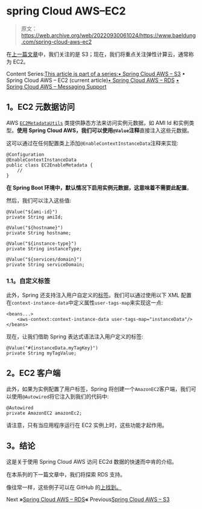 # spring Cloud AWS–EC2

> 原文：<https://web.archive.org/web/20220930061024/https://www.baeldung.com/spring-cloud-aws-ec2>

在[上一篇文章](/web/20220625233808/https://www.baeldung.com/spring-cloud-aws-s3)中，我们关注的是 S3；现在，我们将重点关注弹性计算云，通常称为 EC2。

Content Series:[This article is part of a series:](javascript:void(0);)[• Spring Cloud AWS – S3](/web/20220625233808/https://www.baeldung.com/spring-cloud-aws-s3)
• Spring Cloud AWS – EC2 (current article)[• Spring Cloud AWS – RDS](/web/20220625233808/https://www.baeldung.com/spring-cloud-aws-rds)
[• Spring Cloud AWS – Messaging Support](/web/20220625233808/https://www.baeldung.com/spring-cloud-aws-messaging)

## 1。EC2 元数据访问

AWS [`EC2MetadataUtils`](https://web.archive.org/web/20220625233808/https://docs.aws.amazon.com/AWSJavaSDK/latest/javadoc/com/amazonaws/util/EC2MetadataUtils.html) 类提供静态方法来访问实例元数据，如 AMI Id 和实例类型。**使用 Spring Cloud AWS，我们可以使用`@Value`注释**直接注入这些元数据。

这可以通过在任何配置类上添加`@EnableContextInstanceData`注释来实现:

```
@Configuration
@EnableContextInstanceData
public class EC2EnableMetadata {
    //
}
```

**在 Spring Boot 环境中，默认情况下启用实例元数据，这意味着不需要此配置**。

然后，我们可以注入这些值:

```
@Value("${ami-id}")
private String amiId;

@Value("${hostname}")
private String hostname;

@Value("${instance-type}")
private String instanceType;

@Value("${services/domain}")
private String serviceDomain;
```

### 1.1。自定义标签

此外，Spring 还支持注入用户自定义的[标签](https://web.archive.org/web/20220625233808/https://docs.aws.amazon.com/AWSEC2/latest/UserGuide/Using_Tags.html)。我们可以通过使用以下 XML 配置在`context-instance-data`中定义属性`user-tags-map`来实现这一点:

```
<beans...>
    <aws-context:context-instance-data user-tags-map="instanceData"/>
</beans>
```

现在，让我们借助 Spring 表达式语法注入用户定义的标签:

```
@Value("#{instanceData.myTagKey}")
private String myTagValue;
```

## 2。EC2 客户端

此外，如果为实例配置了用户标签，Spring 将创建一个`AmazonEC2`客户端，我们可以使用`@Autowired`将它注入到我们的代码中:

```
@Autowired
private AmazonEC2 amazonEc2;
```

请注意，只有当应用程序运行在 EC2 实例上时，这些功能才起作用。

## 3。结论

这是关于使用 Spring Cloud AWS 访问 EC2d 数据的快速而中肯的介绍。

在本系列的下一篇文章中，我们将探索 RDS 支持。

像往常一样，这些例子可以在 GitHub 的[上找到。](https://web.archive.org/web/20220625233808/https://github.com/eugenp/tutorials/tree/master/spring-cloud-modules/spring-cloud-aws)

Next **»**[Spring Cloud AWS – RDS](/web/20220625233808/https://www.baeldung.com/spring-cloud-aws-rds)**«** Previous[Spring Cloud AWS – S3](/web/20220625233808/https://www.baeldung.com/spring-cloud-aws-s3)